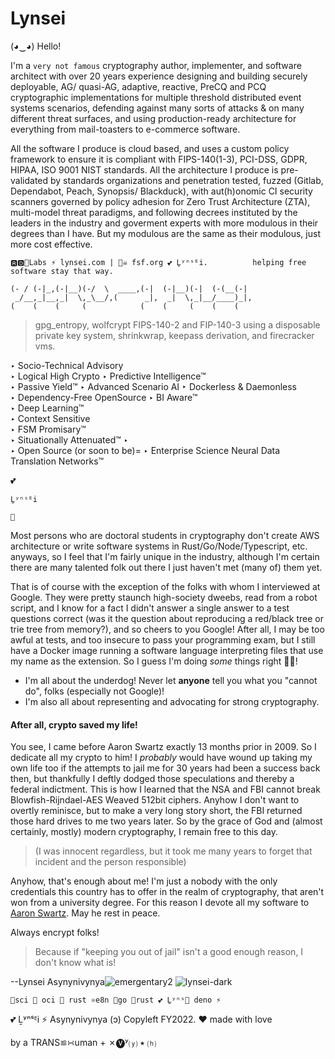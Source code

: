 # Lynsei

(◕‿◕) Hello! 


I'm a `very not famous` cryptography author, implementer, and software architect with over 20 years experience designing and building securely deployable, AG/ quasi-AG, adaptive, reactive, PreCQ and PCQ cryptographic implementations for multiple threshold distributed event systems scenarios, defending against many sorts of attacks & on many different threat surfaces, and using production-ready architecture for everything from mail-toasters to e-commerce software.  

All the software I produce is cloud based, and uses a custom policy framework to ensure it is compliant with FIPS-140(1-3), PCI-DSS, GDPR, HIPAA, ISO 9001 NIST standards.  All the architecture I produce is pre-validated by standards organizations and penetration tested, fuzzed (Gitlab, Dependabot, Peach, Synopsis/ Blackduck), with aut(h)onomic CI security scanners governed by policy adhesion for Zero Trust Architecture (ZTA), multi-model threat paradigms, and following decrees instituted by the leaders in the industry and goverment experts with more modulous in their degrees than I have. But my modulous are the same as their modulous, just more cost effective.

```
🆁🅳🧪Labs ⚡️ lynsei.com | 🏴‍☠️ fsf.org 💕 Ḻʸⁿˢᴱi.          helping free software stay that way.

(- / (-|_,(-|__)(-/  \  ____,(-|  (-|__)(-|  (-(__(-|   
 _/__,_|__,_|  \,_\__/,(      _|,  _|  \,_|__/____)_|,    
(    (    (     (            (    (     (    (    (
```
> gpg_entropy, wolfcrypt FIPS-140-2 and FIP-140-3 using a disposable private key system, shrinkwrap, keepass derivation, and firecracker vms.

‣ Socio-Technical Advisory   
	‣ Logical High Crypto
	‣ Predictive Intelligence™  
	‣ Passive Yield™ 
‣ Advanced Scenario AI
‣  Dockerless & Daemonless  
‣  Dependency-Free  OpenSource
‣  BI Aware™  
	‣ Deep Learning™   
	‣  Context Sensitive  
	‣  FSM Promisary™  
	‣ Situationally Attenuated™  ‣  
‣ Open Source (or soon to be)=
‣ Enterprise Science Neural Data Translation Networks™

💕
```
Ḻʸⁿˢᴱi
```

```
🧪
```
Most persons who are doctoral students in cryptography don't create AWS architecture or write software systems in Rust/Go/Node/Typescript, etc. anyways, so I feel that I'm fairly unique in the industry, although I'm certain there are many talented folk out there I just haven't met (many of) them yet. 

That is of course with the exception of the folks with whom I interviewed at Google.  They were pretty staunch high-society dweebs, read from a robot script, and I know for a fact I didn't answer a single answer to a test questions correct (was it the question about reproducing a red/black tree or trie tree from memory?), and so cheers to you Google!  After all, I may be too awful at tests, and too insecure to pass your programming exam, but I still have a Docker image running a software language interpreting files that use my name as the extension.  So I guess I'm doing *some* things right 🤏🏻!

* I'm all about the underdog!  Never let **anyone** tell you what you "cannot do", folks (especially not Google)! 
* I'm also all about representing and advocating for strong cryptography.  

#### After all, crypto saved my life! 

  You see, I came before Aaron Swartz exactly 13 months prior in 2009.  So I dedicate all my crypto to him!  I *probably* would have wound up taking my own life too if the attempts to jail me for 30 years had been a success back then, but thankfully I deftly dodged those speculations and thereby a federal indictment.  This is how I learned that the NSA and FBI cannot break Blowfish-Rijndael-AES Weaved 512bit ciphers. Anyhow I don't want to overtly reminisce, but to make a very long story short, the FBI returned those hard drives to me  two years later.  So by the grace of God and (almost certainly, mostly) modern cryptography, I remain free to this day.
> (I was innocent regardless, but it took me many years to forget that incident and the person responsible)

Anyhow, that's enough about me!  I'm just a nobody with the only credentials this country has to offer in the realm of cryptography, that aren't won from a university degree.   For this reason I devote all my software to [Aaron Swartz](https://en.wikipedia.org/wiki/Aaron_Swartz).   May he rest in peace.

Always encrypt folks!  

> Because if "keeping you out of jail" isn't a good enough reason, I don't know what is!

--Lynsei Asynynivynya![emergentary2](https://user-images.githubusercontent.com/16281585/173702301-baa85c0e-89b9-4450-84b7-6c770a93f9d2.png)
![lynsei-dark](https://user-images.githubusercontent.com/16281585/173704263-e12939a8-aac7-4330-a97a-419246a9bb04.png)


```
🧪sci 🐳 oci 🦀 rust ⚛e8n 🐹go 🦀rust 💕 Ḻʸⁿˢ🐲 deno ⚡️
``` 

💕 
Ḻʸⁿˢᴱi ⚡️ Asynynivynya (ɔ) Copyleft FY2022. 
❤︎ made with love

by a TRANS≌∺uman + ✗🅥ʸ⒴ ⭑ ⒣

